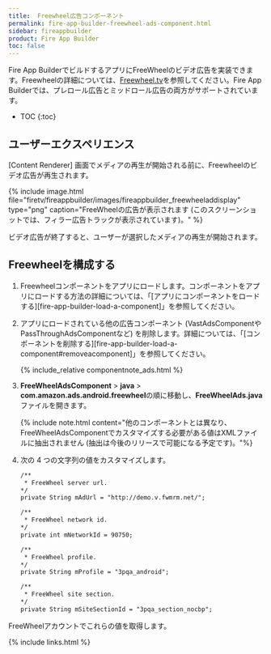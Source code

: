```yaml
---
title:  Freewheel広告コンポーネント
permalink: fire-app-builder-freewheel-ads-component.html
sidebar: fireappbuilder
product: Fire App Builder
toc: false
---
```


Fire App BuilderでビルドするアプリにFreeWheelのビデオ広告を実装できます。Freewheelの詳細については、[Freewheel.tv](http://freewheel.tv/)を参照してください。Fire App Builderでは、プレロール広告とミッドロール広告の両方がサポートされています。

* TOC
{:toc}

## ユーザーエクスペリエンス

[Content Renderer] 画面でメディアの再生が開始される前に、Freewheelのビデオ広告が再生されます。

{% include image.html file="firetv/fireappbuilder/images/fireappbuilder_freewheeladdisplay" type="png" caption="FreeWheelの広告が表示されます (このスクリーンショットでは、フィラー広告トラックが表示されています)。" %}

ビデオ広告が終了すると、ユーザーが選択したメディアの再生が開始されます。

## Freewheelを構成する

1.  Freewheelコンポーネントをアプリにロードします。コンポーネントをアプリにロードする方法の詳細については、「[アプリにコンポーネントをロードする][fire-app-builder-load-a-component]」を参照してください。

2.  アプリにロードされている他の広告コンポーネント (VastAdsComponentやPassThroughAdsComponentなど) を削除します。詳細については、「[コンポーネントを削除する][fire-app-builder-load-a-component#removeacomponent]」を参照してください。    
    
    {% include_relative componentnote_ads.html %}
    
2.  **FreeWheelAdsComponent** > **java** > **com.amazon.ads.android.freewheel**の順に移動し、**FreeWheelAds.java**ファイルを開きます。

    {% include note.html content="他のコンポーネントとは異なり、FreeWheelAdsComponentでカスタマイズする必要がある値はXMLファイルに抽出されません (抽出は今後のリリースで可能になる予定です)。"%}

3.  次の 4 つの文字列の値をカスタマイズします。

    ```xml
    /**
     * FreeWheel server url.
    */
    private String mAdUrl = "http://demo.v.fwmrm.net/";

    /**
     * FreeWheel network id.
    */
    private int mNetworkId = 90750;

    /**
     * FreeWheel profile.
    */
    private String mProfile = "3pqa_android";

    /**
     * FreeWheel site section.
    */
    private String mSiteSectionId = "3pqa_section_nocbp";
    ```

   FreeWheelアカウントでこれらの値を取得します。

{% include links.html %}
